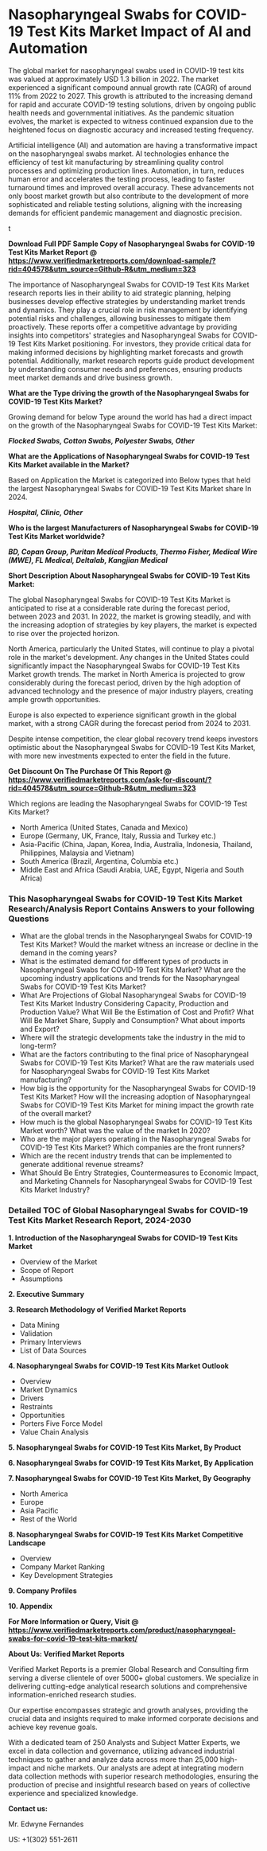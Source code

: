 <meta name="title" content="Global Nasopharyngeal Swabs for COVID-19 Test Kits Market Impact of AI and Automation"><meta name="description" content="The global market for nasopharyngeal swabs used in COVID-19 test kits was valued at approximately USD 1.3 billion in 2022. The market experienced a significant compoun"><meta name="title" content="Nasopharyngeal Swabs for COVID-19 Test Kits Market Size, Share, Scope, Trends, Growth, Opportunities, Analysis, Forecast"><h1>Nasopharyngeal Swabs for COVID-19 Test Kits Market Impact of AI and Automation</h1><p>The global market for nasopharyngeal swabs used in COVID-19 test kits was valued at approximately USD 1.3 billion in 2022. The market experienced a significant compound annual growth rate (CAGR) of around 11% from 2022 to 2027. This growth is attributed to the increasing demand for rapid and accurate COVID-19 testing solutions, driven by ongoing public health needs and governmental initiatives. As the pandemic situation evolves, the market is expected to witness continued expansion due to the heightened focus on diagnostic accuracy and increased testing frequency.</p><p>Artificial intelligence (AI) and automation are having a transformative impact on the nasopharyngeal swabs market. AI technologies enhance the efficiency of test kit manufacturing by streamlining quality control processes and optimizing production lines. Automation, in turn, reduces human error and accelerates the testing process, leading to faster turnaround times and improved overall accuracy. These advancements not only boost market growth but also contribute to the development of more sophisticated and reliable testing solutions, aligning with the increasing demands for efficient pandemic management and diagnostic precision.</p>t</p><p id="" class=""><strong>Download Full PDF Sample Copy of Nasopharyngeal Swabs for COVID-19 Test Kits Market Report @ <a href="https://www.verifiedmarketreports.com/download-sample/?rid=404578&utm_source=Github-R&utm_medium=323" target="_blank">https://www.verifiedmarketreports.com/download-sample/?rid=404578&utm_source=Github-R&utm_medium=323</a></strong></p><p>The importance of&nbsp;Nasopharyngeal Swabs for COVID-19 Test Kits Market research reports lies in their ability to aid strategic planning, helping businesses develop effective strategies by understanding market trends and dynamics. They play a crucial role in risk management by identifying potential risks and challenges, allowing businesses to mitigate them proactively. These reports offer a competitive advantage by providing insights into competitors' strategies and Nasopharyngeal Swabs for COVID-19 Test Kits Market positioning. For investors, they provide critical data for making informed decisions by highlighting market forecasts and growth potential. Additionally, market research reports guide product development by understanding consumer needs and preferences, ensuring products meet market demands and drive business growth.</p><p><strong>What are the&nbsp;Type driving the growth of the Nasopharyngeal Swabs for COVID-19 Test Kits Market?</strong></p><p id="" class="">Growing demand for below Type around the world has had a direct impact on the growth of the Nasopharyngeal Swabs for COVID-19 Test Kits Market:</p><em><strong>Flocked Swabs, Cotton Swabs, Polyester Swabs, Other</strong></em></p><strong>What are the&nbsp;Applications&nbsp;of Nasopharyngeal Swabs for COVID-19 Test Kits Market available in the Market?</strong></p><p id="" class="">Based on Application the Market is categorized into Below types that held the largest Nasopharyngeal Swabs for COVID-19 Test Kits Market share In 2024.</p><em><strong>Hospital, Clinic, Other</strong></em></p><strong>Who is the largest Manufacturers of Nasopharyngeal Swabs for COVID-19 Test Kits Market worldwide?</strong></p><p><em><strong>BD, Copan Group, Puritan Medical Products, Thermo Fisher, Medical Wire (MWE), FL Medical, Deltalab, Kangjian Medical</strong></em></p><p id="" class=""><strong>Short Description About Nasopharyngeal Swabs for COVID-19 Test Kits Market:</strong></p><p>The global Nasopharyngeal Swabs for COVID-19 Test Kits Market is anticipated to rise at a considerable rate during the forecast period, between 2023 and 2031. In 2022, the market is growing steadily, and with the increasing adoption of strategies by key players, the market is expected to rise over the projected horizon.</p><p>North America, particularly the United States, will continue to play a pivotal role in the market's development. Any changes in the United States could significantly impact the Nasopharyngeal Swabs for COVID-19 Test Kits Market growth trends. The market in North America is projected to grow considerably during the forecast period, driven by the high adoption of advanced technology and the presence of major industry players, creating ample growth opportunities.</p><p>Europe is also expected to experience significant growth in the global market, with a strong CAGR during the forecast period from 2024 to 2031.</p><p>Despite intense competition, the clear global recovery trend keeps investors optimistic about the Nasopharyngeal Swabs for COVID-19 Test Kits Market, with more new investments expected to enter the field in the future.</p><p id="" class=""><strong>Get Discount On The Purchase Of This Report @ <a href="https://www.verifiedmarketreports.com/ask-for-discount/?rid=404578&utm_source=Github-R&utm_medium=323" target="_blank">https://www.verifiedmarketreports.com/ask-for-discount/?rid=404578&utm_source=Github-R&utm_medium=323</a></strong></p>Which regions are leading the Nasopharyngeal Swabs for COVID-19 Test Kits Market?</p><ul><li>North America (United States, Canada and Mexico)</li><li>Europe (Germany, UK, France, Italy, Russia and Turkey etc.)</li><li>Asia-Pacific (China, Japan, Korea, India, Australia, Indonesia, Thailand, Philippines, Malaysia and Vietnam)</li><li>South America (Brazil, Argentina, Columbia etc.)</li><li>Middle East and Africa (Saudi Arabia, UAE, Egypt, Nigeria and South Africa)</li></ul><h3 id="" class="">This Nasopharyngeal Swabs for COVID-19 Test Kits Market Research/Analysis Report Contains Answers to your following Questions</h3><ul><li>What are the global trends in the Nasopharyngeal Swabs for COVID-19 Test Kits Market? Would the market witness an increase or decline in the demand in the coming years?</li><li>What is the estimated demand for different types of products in Nasopharyngeal Swabs for COVID-19 Test Kits Market? What are the upcoming industry applications and trends for the Nasopharyngeal Swabs for COVID-19 Test Kits Market?</li><li>What Are Projections of Global Nasopharyngeal Swabs for COVID-19 Test Kits Market Industry Considering Capacity, Production and Production Value? What Will Be the Estimation of Cost and Profit? What Will Be Market Share, Supply and Consumption? What about imports and Export?</li><li>Where will the strategic developments take the industry in the mid to long-term?</li><li>What are the factors contributing to the final price of Nasopharyngeal Swabs for COVID-19 Test Kits Market? What are the raw materials used for Nasopharyngeal Swabs for COVID-19 Test Kits Market manufacturing?</li><li>How big is the opportunity for the Nasopharyngeal Swabs for COVID-19 Test Kits Market? How will the increasing adoption of Nasopharyngeal Swabs for COVID-19 Test Kits Market for mining impact the growth rate of the overall market?</li><li>How much is the global Nasopharyngeal Swabs for COVID-19 Test Kits Market worth? What was the value of the market In 2020?</li><li>Who are the major players operating in the Nasopharyngeal Swabs for COVID-19 Test Kits Market? Which companies are the front runners?</li><li>Which are the recent industry trends that can be implemented to generate additional revenue streams?</li><li>What Should Be Entry Strategies, Countermeasures to Economic Impact, and Marketing Channels for Nasopharyngeal Swabs for COVID-19 Test Kits Market Industry?</li></ul><h3 id="" class="">Detailed TOC of Global Nasopharyngeal Swabs for COVID-19 Test Kits Market Research Report, 2024-2030</h3><p id="" class=""><strong>1. Introduction of the Nasopharyngeal Swabs for COVID-19 Test Kits Market</strong></p><ul><li>Overview of the Market</li><li>Scope of Report</li><li>Assumptions</li></ul><p id="" class=""><strong>2. Executive Summary</strong></p><p id="" class=""><strong>3. Research Methodology of Verified Market Reports</strong></p><ul><li>Data Mining</li><li>Validation</li><li>Primary Interviews</li><li>List of Data Sources</li></ul><p id="" class=""><strong>4. Nasopharyngeal Swabs for COVID-19 Test Kits Market Outlook</strong></p><ul><li>Overview</li><li>Market Dynamics</li><li>Drivers</li><li>Restraints</li><li>Opportunities</li><li>Porters Five Force Model</li><li>Value Chain Analysis</li></ul><p id="" class=""><strong>5. Nasopharyngeal Swabs for COVID-19 Test Kits Market, By Product</strong></p><p id="" class=""><strong>6. Nasopharyngeal Swabs for COVID-19 Test Kits Market, By Application</strong></p><p id="" class=""><strong>7. Nasopharyngeal Swabs for COVID-19 Test Kits Market, By Geography</strong></p><ul><li>North America</li><li>Europe</li><li>Asia Pacific</li><li>Rest of the World</li></ul><p id="" class=""><strong>8. Nasopharyngeal Swabs for COVID-19 Test Kits Market Competitive Landscape</strong></p><ul><li>Overview</li><li>Company Market Ranking</li><li>Key Development Strategies</li></ul><p id="" class=""><strong>9. Company Profiles</strong></p><p id="" class=""><strong>10. Appendix</strong></p><p id="" class=""><strong>For More Information or Query, Visit @ <a href="https://www.verifiedmarketreports.com/product/nasopharyngeal-swabs-for-covid-19-test-kits-market/" target="_blank">https://www.verifiedmarketreports.com/product/nasopharyngeal-swabs-for-covid-19-test-kits-market/</a></strong></p><p id="" class=""><strong>About Us: Verified Market Reports</strong></p><p id="" class="">Verified Market Reports is a premier Global Research and Consulting firm serving a diverse clientele of over 5000+ global customers. We specialize in delivering cutting-edge analytical research solutions and comprehensive information-enriched research studies.</p><p id="" class="">Our expertise encompasses strategic and growth analyses, providing the crucial data and insights required to make informed corporate decisions and achieve key revenue goals.</p><p id="" class="">With a dedicated team of 250 Analysts and Subject Matter Experts, we excel in data collection and governance, utilizing advanced industrial techniques to gather and analyze data across more than 25,000 high-impact and niche markets. Our analysts are adept at integrating modern data collection methods with superior research methodologies, ensuring the production of precise and insightful research based on years of collective experience and specialized knowledge.</p><p id="" class=""><strong>Contact us:</strong></p><p id="" class="">Mr. Edwyne Fernandes</p><p id="" class="">US: +1(302) 551-2611</p>